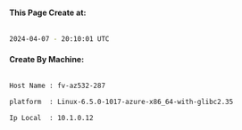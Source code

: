 
   
#### This Page Create at:

```bash

2024-04-07 - 20:10:01 UTC

```

#### Create By Machine:

```bash

Host Name : fv-az532-287

platform  : Linux-6.5.0-1017-azure-x86_64-with-glibc2.35

Ip Local  : 10.1.0.12

```

